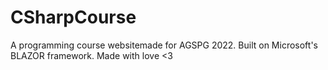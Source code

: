 # CSharpCourse
A programming course websitemade for AGSPG 2022. Built on Microsoft's BLAZOR framework. Made with love &lt;3
